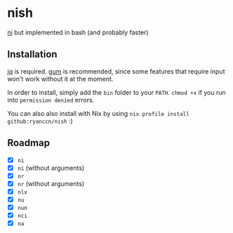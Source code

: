 # nish

[ni](https://github.com/antfu/ni) but implemented in bash (and probably faster)

## Installation

[jq](https://github.com/jqlang/jq) is required. [gum](https://github.com/charmbracelet/gum) is recommended, since some features that require input won't work without it at the moment.

In order to install, simply add the `bin` folder to your `PATH`. `chmod +x` if you run into `permission denied` errors.

You can also also install with Nix by using `nix profile install github:ryanccn/nish` :)

## Roadmap

- [x] `ni`
- [x] `ni` (without arguments)
- [x] `nr`
- [x] `nr` (without arguments)
- [x] `nlx`
- [x] `nu`
- [x] `nun`
- [x] `nci`
- [x] `na`
